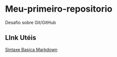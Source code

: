 # Meu-primeiro-repositorio
Desafio sobre Git/GitHub

## LInk Utéis
[Sintaxe Basica Markdown](https://www.markdownguide.org/basic-syntax/)

